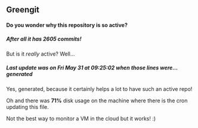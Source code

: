 ## Greengit

#### Do you wonder why this repository is so active?

##### After all it has 2605 commits!

But is it *really* active? Well...

##### Last update was on Fri May 31 at 09:25:02 when those lines were... generated

Yes, generated, because it certainly helps a lot to have such an active repo!

Oh and there was **71%** disk usage on the machine
where there is the cron updating this file.

Not the best way to monitor a VM in the cloud but it works! :)

